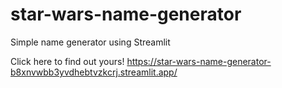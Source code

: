 # star-wars-name-generator
Simple name generator using Streamlit

Click here to find out yours! 
https://star-wars-name-generator-b8xnvwbb3yvdhebtvzkcrj.streamlit.app/
